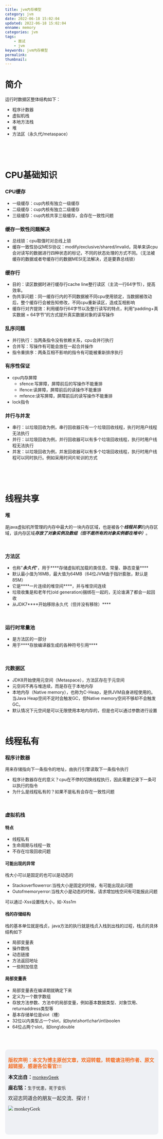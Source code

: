 ```yaml
---
title: jvm内存模型
category: jvm
date: 2022-06-18 15:02:04
updated: 2022-06-18 15:02:04
enname: memory
categories: jvm
tags:
	- 面试
	- jvm
keywords: jvm内存模型
permalink:
thumbnail:
---
```


# 简介

运行时数据区整体结构如下：

- 程序计数器<!--more-->
- 虚拟机栈
- 本地方法栈
- 堆
- 方法区（永久代/metaspace）



</br></br></br>

# CPU基础知识

### CPU缓存

- 一级缓存：cup内核有独立一级缓存
- 二级缓存：cup内核有独立二级缓存
- 三级缓存：cup内核共享三级缓存，会存在一致性问题



### 缓存一致性问题解决

- 总线锁：cpu取值时对总线上锁
- 缓存一致性协议MESI协议：modify/exclusive/shared/invalid，简单来讲cpu会对读写的数据进行四种状态的标记，不同的状态处理的方式不同。（无法被缓存的数据或者夸缓存行的数据MESI无法解决，还是要靠总线锁）



### 缓存行

- 目的：读区数据时进行缓存行cache line整行读区（主流一行64字节），提高效率。
- 伪共享问题：同一缓存行内的不同数据被不同cpu使用锁定，当数据被改动后，整个缓存行会被告知修改，不同cpu重新读区，造成互相影响
- 缓存行对齐提效：利用缓存行64字节以及整行读写的特点，利用“padding+真实数据 = 64字节”的方式提升真实数据对象的读写操作



### 乱序问题

- 并行执行：当两条指令没有依赖关系，cpu会并行执行
- 合并写：写操作有可能会放在一起合并操作
- 指令重排序：两条互相不影响的指令有可能被重新排序执行



### 有序性保证

- cpu内存屏障
  - sfence:写屏障，屏障前后的写操作不能重排
  - lfence:读屏障，屏障前后的读操作不能重排
  - mfence:读写屏障，屏障前后的读写操作不能重排
- lock指令



### 并行与并发

- 串行：以垃圾回收为例，串行回收器只有一个垃圾回收线程，执行时用户线程无法执行
- 并行：以垃圾回收为例，并行回收器可以有多个垃圾回收线程，执行时用户线程无法执行
- 并发：以垃圾回收为例，并发回收器可以有多个垃圾回收线程，执行时用户线程可以同时执行。例如采用时间片轮训的方式



</br></br></br>

# 线程共享

### 堆

是java虚拟机所管理的内存中最大的一块内存区域，也是被各个***线程共享***的内存区域，该内存区域***存放了对象实例及数组（但不是所有的对象实例都在堆中）***。

</br>

### 方法区

- 也称"***永久代***"，用于***\*存储虚拟机加载的类信息、常量、静态变量\****
- 默认最小值为16MB，最大值为64MB（64位JVM由于指针膨胀，默认是85M）
- 它是***\*一片连续的堆空间\****，并与堆空间连续
- 垃圾收集是和老年代(old generation)捆绑在一起的，无论谁满了都会一起回收
- 从JDK7***\*开始移除永久代（但并没有移除）\****



</br>

### 运行时常量池

- 是方法区的一部分
- 用于***\*存放编译器生成的各种符号引用\****

</br>

### 元数据区

- JDK8开始使用元空间（Metaspace），方法区存在于元空间
- 元空间不再与堆连续，而是存在于本地内存
- 本地内存（Native memory），也称为C-Heap，是供JVM自身进程使用的。当Java Heap空间不足时会触发GC，但Native memory空间不够却不会触发GC。
- 默认情况下元空间是可以无限使用本地内存的，但是也可以通过参数进行设置



</br>

# 线程私有

### 程序计数器

用来存储指向下一条指令的地址，由执行引擎读取下一条指令执行

- 程序计数器存在的意义？cpu在不停的切换线程执行，因此需要记录下一条可以执行的指令
- 为什么是线程私有的？如果不是私有会存在一致性问题



</br>

### 虚拟机栈

#### 特点

- 线程私有
- 生命周期与线程一致
- 不存在垃圾回收问题



#### 可能出现的异常

栈大小可以是固定的也可以是动态的

- Stackoverflowerror:当栈大小是固定的时候，有可能出现此问题
- Outofmemoryerror:当栈大小是动态的时候，请求增加栈空间有可能报此问题

可以通过-Xss设置栈大小，如-Xss1m



#### 栈的存储结构

栈的基本单位就是栈贞，java方法的执行就是栈贞入栈到出栈的过程，栈贞的具体结构如下

- 局部变量表
- 操作数栈
- 动态链接
- 方法返回地址
- 一些附加信息



#### 局部变量表

- 局部变量表在编译期就确定下来
- 定义为一个数字数组
- 存放方法参数、方法中的局部变量，例如基本数据类型、对象饮用、returnaddress类型等
- 基本存储单位是slot（槽）
- 32位以内类型占一个slot，如byte\short\char\int\boolen
- 64位占两个slot，如long\double



</br>

</br>

</br>

<script>
var _hmt = _hmt || [];
(function() {
  var hm = document.createElement("script");
  hm.src = "https://hm.baidu.com/hm.js?2f798e6b269c8a40f12bef25d7f1876d";
  var s = document.getElementsByTagName("script")[0]; 
  s.parentNode.insertBefore(hm, s);
})();
</script>

<div style="height:260px; background-color:rgb(238,240,244); padding:10px;border-radius:10px;">
    <p style="color:#f36c21;font:bold 16px/20px 'kaiTi';">
      版权声明：本文为博主原创文章，欢迎转载，转载请注明作者、原文超链接，感谢各位看官!!!
    </p>
    <p>
      <span style="font:bold 16px/20px 'kaiTi';">本文出自：</span><a href="https://monkeyGeek369.github.io">monkeyGeek</a> 
    </p>
    <p>
      <span style="font:bold 16px/20px 'kaiTi';">座右铭：</span><span>生于忧患，死于安乐</span> 
    </p>
    <p>
      <span style="font:16px/20px 'kaiTi';">欢迎志同道合的朋友一起交流、探讨！</span> 
    </p>
    <img style="height:auto; width:auto;flot:left;" src="../../../../image/monkey64.png" /><span style="font:16px/20px 'kaiTi';flot:left;">   monkeyGeek</span>


